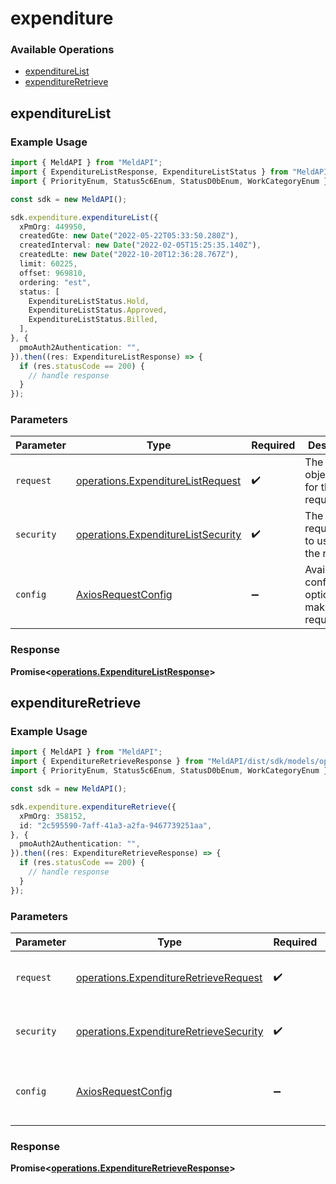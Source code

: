 # expenditure

### Available Operations

* [expenditureList](#expenditurelist)
* [expenditureRetrieve](#expenditureretrieve)

## expenditureList

### Example Usage

```typescript
import { MeldAPI } from "MeldAPI";
import { ExpenditureListResponse, ExpenditureListStatus } from "MeldAPI/dist/sdk/models/operations";
import { PriorityEnum, Status5c6Enum, StatusD0bEnum, WorkCategoryEnum } from "MeldAPI/dist/sdk/models/shared";

const sdk = new MeldAPI();

sdk.expenditure.expenditureList({
  xPmOrg: 449950,
  createdGte: new Date("2022-05-22T05:33:50.280Z"),
  createdInterval: new Date("2022-02-05T15:25:35.140Z"),
  createdLte: new Date("2022-10-20T12:36:28.767Z"),
  limit: 60225,
  offset: 969810,
  ordering: "est",
  status: [
    ExpenditureListStatus.Hold,
    ExpenditureListStatus.Approved,
    ExpenditureListStatus.Billed,
  ],
}, {
  pmoAuth2Authentication: "",
}).then((res: ExpenditureListResponse) => {
  if (res.statusCode == 200) {
    // handle response
  }
});
```

### Parameters

| Parameter                                                                                | Type                                                                                     | Required                                                                                 | Description                                                                              |
| ---------------------------------------------------------------------------------------- | ---------------------------------------------------------------------------------------- | ---------------------------------------------------------------------------------------- | ---------------------------------------------------------------------------------------- |
| `request`                                                                                | [operations.ExpenditureListRequest](../../models/operations/expenditurelistrequest.md)   | :heavy_check_mark:                                                                       | The request object to use for the request.                                               |
| `security`                                                                               | [operations.ExpenditureListSecurity](../../models/operations/expenditurelistsecurity.md) | :heavy_check_mark:                                                                       | The security requirements to use for the request.                                        |
| `config`                                                                                 | [AxiosRequestConfig](https://axios-http.com/docs/req_config)                             | :heavy_minus_sign:                                                                       | Available config options for making requests.                                            |


### Response

**Promise<[operations.ExpenditureListResponse](../../models/operations/expenditurelistresponse.md)>**


## expenditureRetrieve

### Example Usage

```typescript
import { MeldAPI } from "MeldAPI";
import { ExpenditureRetrieveResponse } from "MeldAPI/dist/sdk/models/operations";
import { PriorityEnum, Status5c6Enum, StatusD0bEnum, WorkCategoryEnum } from "MeldAPI/dist/sdk/models/shared";

const sdk = new MeldAPI();

sdk.expenditure.expenditureRetrieve({
  xPmOrg: 358152,
  id: "2c595590-7aff-41a3-a2fa-9467739251aa",
}, {
  pmoAuth2Authentication: "",
}).then((res: ExpenditureRetrieveResponse) => {
  if (res.statusCode == 200) {
    // handle response
  }
});
```

### Parameters

| Parameter                                                                                        | Type                                                                                             | Required                                                                                         | Description                                                                                      |
| ------------------------------------------------------------------------------------------------ | ------------------------------------------------------------------------------------------------ | ------------------------------------------------------------------------------------------------ | ------------------------------------------------------------------------------------------------ |
| `request`                                                                                        | [operations.ExpenditureRetrieveRequest](../../models/operations/expenditureretrieverequest.md)   | :heavy_check_mark:                                                                               | The request object to use for the request.                                                       |
| `security`                                                                                       | [operations.ExpenditureRetrieveSecurity](../../models/operations/expenditureretrievesecurity.md) | :heavy_check_mark:                                                                               | The security requirements to use for the request.                                                |
| `config`                                                                                         | [AxiosRequestConfig](https://axios-http.com/docs/req_config)                                     | :heavy_minus_sign:                                                                               | Available config options for making requests.                                                    |


### Response

**Promise<[operations.ExpenditureRetrieveResponse](../../models/operations/expenditureretrieveresponse.md)>**

